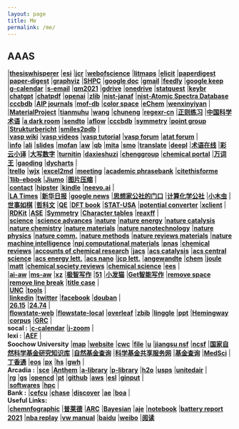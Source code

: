 ```yaml
---
layout: page
title: Me
permalink: /me/
---
```


## AAAS
|[**thesiswhisperer**](https://thesiswhisperer.com/)
|[**esi**](https://esi.clarivate.com/ThresholdsAction.action/)
|[**jcr**](https://jcr.clarivate.com/jcr/home?Init=Yes&SrcApp=IC2LS/)
|[**webofscience**](https://www.webofscience.com/wos/alldb/basic-search/)
|[**litmaps**](https://www.litmaps.com/)
|[**elicit**](https://elicit.org/)
|[**paperdigest**](https://www.paperdigest.org/)
|[**paper-digest**](https://www.paper-digest.com/)
|[**graphviz**](https://dreampuf.github.io/GraphvizOnline/)
|[**SHPC**](https://www.hpcplus.net/)
|[**google doc**](https://docs.google.com/document/u/0/)
|[**gmail**](https://mail.google.com/mail/u/0/)
|[**feedly**](https://feedly.com/i/latest)
|[**google keep**](https://keep.google.com)
|[**g-calendar**](https://calendar.google.com/calendar/render#main_7)
|[**s-email**](http://mail.suda.edu.cn/)
|[**qm2021**](http://47.103.5.36:8889/)
|[**gdrive**](https://drive.google.com/drive/my-drive)
|[**onedrive**](https://onedrive.live.com/?id=root&cid=D03F4BCF8ACB5589)
|[**statquest**](https://app.learney.me/maps/StatQuest)
|[**keybr**](https://www.keybr.com/)
|[**chatgpt**](https://chat.openai.com/chat/)
|[**chatpdf**](https://www.chatpdf.com/)
|[**openai**](https://platform.openai.com/account/usage/)
|[**zlib**](https://lib-xgrxwjcat3z4bbbfhxj3ocp7.1lib.me/)
|[**nist-janaf**](https://janaf.nist.gov/)
|[**nist-Atomic Spectra Database**](https://www.nist.gov/pml/atomic-spectra-database)
|[**cccbdb**](https://cccbdb.nist.gov/ie1x.asp)
|[**AIP journals**](https://publishing.aip.org/publications/find-the-right-journal/?utm_source=AIP%20Publishing&utm_medium=email&utm_campaign=13608238_ML%20Portfolio%204_Topical_Dec%202022&dm_i=1XPS,83O6M,KFOVNO,X61W3,1)
|[**mof-db**](https://mof.tech.northwestern.edu/)
|[**color space**](https://mycolor.space/)
|[**eChem**](https://kthpanor.github.io/echem/docs/title.html)
|[**wenxinyiyan**](https://yiyan.baidu.com/)
|  
|[**MaterialProject**](https://materialsproject.org/)
|[**tianmuhu**](https://space.bilibili.com/526860506)
|[**wang**](https://www.bilibili.com/video/BV1yb411t7Mb?p=27)
|[**chuneng**](http://esst.cip.com.cn/CN/2095-4239/home.shtml)
|[**regexr-cn**](https://regexr-cn.com/)
|[**正则练习**](https://codejiaonang.com/#/)
|[**中国科学术语**](http://www.term.org.cn/CN/1673-8578/home.shtml/)
|[**a dark room**](https://adarkroom.doublespeakgames.com/)
|[**sendto**](https://send2boox.com/)
|[**aflow**](http://www.aflowlib.org/)
|[**cccbdb**](https://cccbdb.nist.gov/)
|[**symmetry**](http://symmetry.jacobs-university.de/)
|[**point group**](https://symotter.org/)
|[**Strukturbericht**](https://www.atomic-scale-physics.de/lattice/struk/index.html)
|[**smiles2pdb**](https://www.novoprolabs.com/tools/smiles2pdb)
|  
|[**vasp wiki**](https://www.vasp.at/wiki/index.php)
|[**vasp videos**](https://www.youtube.com/channel/UCBATkNZ7pkAXU9tx7GVhlaw)
|[**vasp tutorial**](https://www.vasp.at/tutorials/latest)
|[**vasp forum**](https://www.vasp.at/forum/)
|[**atat forum**](https://www.brown.edu/Departments/Engineering/Labs/avdw/forum/index.php?sid=8281fd3a6d18374556cd194fbf458942)
|  
|[**info**](http://tcheng.org/info)
|[**ali**](http://47.98.118.87:9527)
|[**slides**](http://192.168.31.109/)
|[**mofan**](https://morvanzhou.github.io/)
|[**aw**](https://www.wjx.cn/jq/75317597.aspx)
|[**qb**](https://quillbot.com/)
|[**mita**](https://xiezuocat.com)
|[**smo**](https://smodin.me/zh-cn/)
|[**translate**](https://translate.google.com/)
|[**deepl**](https://www.deepl.com/en/translator)
|[**术语在线**](https://www.termonline.cn/index)
|[**彩云小译**](https://fanyi.caiyunapp.com/#/)
|[**大写数字**](https://daxie.supfree.net/)
|[**turnitin**](https://www.turnitin.com)
|[**daxieshuzi**](https://daxie.supfree.net/)
|[**chenggroup**](https://tcheng-suda.github.io/)
|[**chemical portal**](https://zh.webqc.org/)
|[**万词王**](https://wantwords.net/)
|[**gaoding**](https://www.gaoding.com/)
|[**dycharts**](https://dycharts.com/appv2/#/pages/home/index)
|  
|[**trello**](https://trello.com/tchengdo/boards)
|[**wjx**](https://www.wjx.cn/jq/75317597.aspx)
|[**excel2md**](https://thisdavej.com/copy-table-in-excel-and-paste-as-a-markdown-table/)
|[**meeting**](https://www.timeanddate.com/worldclock/meeting.html)
|[**academic phrasebank**](http://www.phrasebank.manchester.ac.uk/)
|[**citethisforme**](https://www.citethisforme.com/)
|[**1lib-ebook**](https://z-lib.org/)
|[**Jiumo**](https://www.jiumodiary.com/)
|[**图片压缩**](https://www.bejson.com/ui/compress_img/)
|  
|[**contact**](https://contacts.google.com/)
|[**hipster**](https://hipstersound.com/wheretheskytouchesthesea.html)
|[**kindle**](https://bookfere.com/)
|[**neevo.ai**](https://www.neevo.ai/)
|  
|[**LA Times**](https://www.latimes.com/)
|[**新华日报**](http://xh.xhby.net/pc/layout)
|[**google news**](https://news.google.com)
|[**思想家公社的门口**](http://sobereva.com/)
|[**计算化学公社**](http://bbs.keinsci.com/forum.php)
|[**小木虫**](http://muchong.com/bbs/)
|[**世事如棋**](http://blog.wangruixing.cn/)
|[**哲科文**](https://jerkwin.github.io/)
|[**QE**](https://cndaqiang.github.io/)
|[**DFT book**](https://yyyu200.github.io/DFTbook/)
|[**STAT-USA**](https://www.usa.gov/statistics)
|[**potential converter**](http://www.consultrsr.net/resources/ref/refpotls3.htm)
|[**xclient**](https://xclient.info/)
|  
|[**RDKit**](https://www.rdkit.org/docs/index.html)
|[**ASE**](https://wiki.fysik.dtu.dk/ase/)
|[**Symmetry**](https://symotter.org/)
|[**Character tables**](http://symmetry.jacobs-university.de/)
|[**reaxff**](http://kiff.vfab.org/)
|  
|[**science**](http://www.sciencemag.org/)
|[**science advances**](https://advances.sciencemag.org/)
|[**nature**](https://www.nature.com/nature/)
|[**nature energy**](https://www.nature.com/nenergy/)
|[**nature catalysis**](https://www.nature.com/natcatal/)
|[**nature chemistry**](https://www.nature.com/nchem/)
|[**nature materials**](https://www.nature.com/nmat/)
|[**nature nanotechnology**](https://www.nature.com/nnano/)
|[**nature physics**](https://www.nature.com/nphys/)
|[**nature comm.**](https://www.nature.com/ncomms/)
|[**nature methods**](https://www.nature.com/nmeth/)
|[**nature reviews materials**](https://www.nature.com/natrevmats/)
|[**nature machine intelligence**](https://www.nature.com/natmachintell/)
|[**npj computational materials**](https://www.nature.com/npjcompumats/)
|[**pnas**](http://www.pnas.org/)
|[**chemical reviews**](https://pubs.acs.org/journal/chreay)
|[**accounts of chemical research**](https://pubs.acs.org/journal/achre4)
|[**jacs**](http://pubs.acs.org/journal/jacsat)
|[**acs catalysis**](https://pubs.acs.org/journal/accacs)
|[**acs central science**](https://pubs.acs.org/journal/acscii)
|[**acs energy lett.**](https://pubs.acs.org/journal/aelccp)
|[**acs nano**](https://pubs.acs.org/journal/ancac3)
|[**jcp lett.**](https://pubs.acs.org/journal/jpclcd)
|[**angewandte**](http://onlinelibrary.wiley.com/journal/10.1002/(ISSN)1521-3773)
|[**chem**](https://www.cell.com/chem/home)
|[**joule**](https://www.cell.com/joule/home)
|[**matt**](https://www.cell.com/matter/home)
|[**chemical society reviews**](https://pubs.rsc.org/en/journals/journalissues/cs#!recentarticles&adv)
|[**chemical science**](https://www.rsc.org/journals-books-databases/about-journals/chemical-science/)
|[**ees**](https://pubs.rsc.org/en/journals/journalissues/ee#!recentarticles&adv)
|  
|[**ai-aw**](http://www.home-for-researchers.com/static/index.html#/)
|[**ms-aw**](https://app.mtutor.engkoo.com/englishwriting/dashboard/person)
|[**xz**](https://xiezuocat.com/#/)
|[**极智写作**](https://www.xiezuoshe.com/Ucenter#/Vip)
|[**51**](http://www.51changxie.com/)
|[**小发猫**](http://www.xiaofamao.com/)
|[**Get智能写作**](https://getgetai.com/)
|[**remove space**](https://miniwebtool.com/remove-spaces/)
|[**remove line break**](https://www.textfixer.com/tools/remove-line-breaks.php)
|[**title case**](https://titlecase.com/)
|  
|[**UNC**](https://writingcenter.unc.edu/tips-and-tools/)
|[**tools**](https://zapier.com/blog/writing-editing-apps/#brainstorming)
|  
|[**linkedin**](https://www.linkedin.com/in/tao-cheng-5191331a)
|[**twitter**](https://twitter.com/Tao94037228)
|[**facebook**](https://www.facebook.com/tao.cheng.395)
|[**douban**](https://www.douban.com/people/zuantou/)
|  
|[**26.15**](42.244.26.15:8080)
|[**24.74**](42.244.24.74:8080)
|  
|[**flowstate-web**](http://peggyzwy.github.io/flowstate-webapp/)
|[**flowstate-local**](file:///E:/github/flowstate-webapp/index.html)
|[**overleaf**](https://www.overleaf.com/project)
|[**zbib**](https://zbib.org/)
|[**linggle**](https://linggle.com/)
|[**ppt**](https://gitpitch.com/esemble/ppt-tao)
|[**Hemingway**](http://www.hemingwayapp.com/)
|[**corpus**](https://www.english-corpora.org/coca/)
|[**GRC**](https://www.grc.org/my-grc/)
|  
**socal :**
|[**c-calendar**](http://www.caltech.edu/master-calendar/day)
|[**j-zoom**](https://lbnl.zoom.us/j/908314728?pwd=MVQgAA1sbMgrMY3Inu3M8Q%3D%3D)
|  
**lexi :**
|[**AEF**](https://www.arcadiaedfoundation.org/)
|  
**Soochow University**
|[**map**](http://www.suda.edu.cn/map.do)
|[**website**](https://tcheng-suda.github.io/)
|[**cwc**](http://cwc.suda.edu.cn/)
|[**file**](http://file.suda.edu.cn/)
|[**u**](http://u.suda.edu.cn)
|[**jiangsu nsf**](http://kjjh.jspc.org.cn/)
|[**ncsf**](https://isisn.nsfc.gov.cn/egrantweb/)
|[**国家自然科学基金研究知识库**](http://or.nsfc.gov.cn/)
|[**自然基金查询**](https://www.izaiwen.cn/)
|[**科学基金共享服务网**](http://npd.nsfc.gov.cn/)
|[**基金查询**](https://isisn.nsfc.gov.cn/egrantindex/funcindex/prjsearch-list#)
|[**MedSci**](https://www.medsci.cn/sci/nsfc.do)
|[**丁香通**](http://nsfc.biomart.cn/index.php)
|[**eos**](http://eos.suda.edu.cn/default/index.jsp)
|[**px**](http://jsgqpx.zhixueyun.com/zxy-student-web/#home/index)
|[**hs**](http://www.12345.suzhou.gov.cn/bbs/forum.php?mod=forumdisplay&fid=2)
|[**gwh**](http://www.sipac.gov.cn/dept/ghjswyh/)
|  
**Arcadia  :**
|[**sce**](https://www.sce.com/)
|[**Anthem**](https://membersecure.anthem.com/member/dashboard)
|[**a-library**](https://catalog.ci.arcadia.ca.us/cgi-bin/koha/opac-user.pl)
|[**p-library**](https://pgpl.iii.com/iii/cas/login?service=https%3A%2F%2Fpasadena.iii.com%3A443%2Fiii%2Fencore%2Fj_acegi_cas_security_check%3Bjsessionid%3D44B5B03A5ECBD7461E39B6BE217B563C&lang=eng)
|[**h2o**](https://www.h2owirelessnow.com/mainControl.php?page=index)
|[**usps**](https://informeddelivery.usps.com/)
|[**unitedair**](https://www.united.com/ual/en/us/mileageplus/mileagecredit/)
|  
|[**rg**](https://www.researchgate.net/profile/Tao_Cheng13)
|[**gs**](https://scholar.google.com/citations?user=P6adsOMAAAAJ&hl=en)
|[**opencd**](https://open.cd/)
|[**pt**](http://pt.sjtu.edu.cn/)
|[**github**](https://github.com/esemble/)
|[**aws**](https://aws.amazon.com/)
|[**esl**](https://secure3.eslpod.com/lesson-library/)
|[**ginput**](https://www.google.com/intl/zh-CN/inputtools/try/)
|  
|[**softwares**](http://www.tcheng.org/more/softwares)
|[**hpc**](http://www.hpc.caltech.edu/)
|  
**Bank     :**
|[**cefcu**](https://www.caltechefcu.org/home/home)
|[**chase**](https://secure05c.chase.com/web/auth/dashboard#/dashboard/index/index)
|[**discover**](https://card.discover.com/cardmembersvcs/achome/homepage?ICMPGN=AC_NAV_L1_HOME)
|[**ae**](https://www.americanexpress.com/)
|[**boa**](https://www.bankofamerica.com/)
|  
**Useful Links:**  
|[**chemnfographic**](https://cheminfographic.wordpress.com/)
|[**普莱德**](http://www.pride-liumao.com/)
|[**ARC**](http://tcheng.org/arc)
|[**Bayesian**](http://camdavidsonpilon.github.io/Probabilistic-Programming-and-Bayesian-Methods-for-Hackers/#contents)
|[**aje**](https://secure.aje.com/cn/researcher/digital-editing)
|[**notebook**](http://192.168.31.109:8889)
|[**battery report 2021**](https://www.batterybrunch.org/battery-report)
|[**nba replay**](https://nbareplay.net/)
|[**vw manual**](https://www.vwserviceandparts.com/digital-resources/online-owners-manual/)
|[**baidu**](https://top.baidu.com/board?tab=realtime)
|[**weibo**](https://s.weibo.com/top/summary?cate=realtimehot)
|[**阅读**](https://book.vik.im/)
